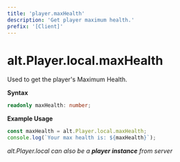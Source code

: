```yaml
---
title: 'player.maxHealth'
description: 'Get player maximum health.'
prefix: '[Client]'
---
```


# alt.Player.local.maxHealth

Used to get the player's Maximum Health.

**Syntax**

```ts
readonly maxHealth: number;
```

**Example Usage**

```js
const maxHealth = alt.Player.local.maxHealth;
console.log(`Your max health is: ${maxHealth}`);
```

_alt.Player.local can also be a **player instance** from server_
